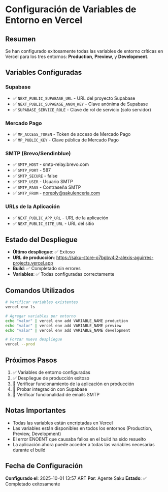# Configuración de Variables de Entorno en Vercel

## Resumen

Se han configurado exitosamente todas las variables de entorno críticas en Vercel para los tres entornos: **Production**, **Preview**, y **Development**.

## Variables Configuradas

### Supabase
- ✅ `NEXT_PUBLIC_SUPABASE_URL` - URL del proyecto Supabase
- ✅ `NEXT_PUBLIC_SUPABASE_ANON_KEY` - Clave anónima de Supabase
- ✅ `SUPABASE_SERVICE_ROLE` - Clave de rol de servicio (solo servidor)

### Mercado Pago
- ✅ `MP_ACCESS_TOKEN` - Token de acceso de Mercado Pago
- ✅ `MP_PUBLIC_KEY` - Clave pública de Mercado Pago

### SMTP (Brevo/Sendinblue)
- ✅ `SMTP_HOST` - smtp-relay.brevo.com
- ✅ `SMTP_PORT` - 587
- ✅ `SMTP_SECURE` - false
- ✅ `SMTP_USER` - Usuario SMTP
- ✅ `SMTP_PASS` - Contraseña SMTP
- ✅ `SMTP_FROM` - noreply@sakulenceria.com

### URLs de la Aplicación
- ✅ `NEXT_PUBLIC_APP_URL` - URL de la aplicación
- ✅ `NEXT_PUBLIC_SITE_URL` - URL del sitio

## Estado del Despliegue

- **Último despliegue**: ✅ Exitoso
- **URL de producción**: https://saku-store-o7bpbv4i2-alexis-aguirres-projects.vercel.app
- **Build**: ✅ Completado sin errores
- **Variables**: ✅ Todas configuradas correctamente

## Comandos Utilizados

```bash
# Verificar variables existentes
vercel env ls

# Agregar variables por entorno
echo "valor" | vercel env add VARIABLE_NAME production
echo "valor" | vercel env add VARIABLE_NAME preview
echo "valor" | vercel env add VARIABLE_NAME development

# Forzar nuevo despliegue
vercel --prod
```

## Próximos Pasos

1. ✅ Variables de entorno configuradas
2. ✅ Despliegue de producción exitoso
3. 🔄 Verificar funcionamiento de la aplicación en producción
4. 🔄 Probar integración con Supabase
5. 🔄 Verificar funcionalidad de emails SMTP

## Notas Importantes

- Todas las variables están encriptadas en Vercel
- Las variables están disponibles en todos los entornos (Production, Preview, Development)
- El error ENOENT que causaba fallos en el build ha sido resuelto
- La aplicación ahora puede acceder a todas las variables necesarias durante el build

## Fecha de Configuración

**Configurado el**: 2025-10-01 13:57 ART
**Por**: Agente Saku
**Estado**: ✅ Completado exitosamente
